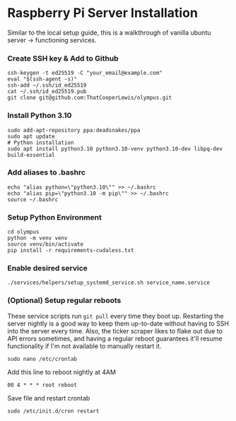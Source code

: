 # Raspberry Pi Server Installation

Similar to the local setup guide, this is a walkthrough of vanilla ubuntu server -> functioning services.

### Create SSH key & Add to Github 

    ssh-keygen -t ed25519 -C "your_email@example.com"
    eval "$(ssh-agent -s)"
    ssh-add ~/.ssh/id_ed25519
    cat ~/.ssh/id_ed25519.pub
    git clone git@github.com:ThatCooperLewis/olympus.git

### Install Python 3.10

    sudo add-apt-repository ppa:deadsnakes/ppa
    sudo apt update
    # Python installation
    sudo apt install python3.10 python3.10-venv python3.10-dev libpq-dev build-essential

### Add aliases to .bashrc

    echo "alias python=\"python3.10\"" >> ~/.bashrc
    echo "alias pip=\"python3.10 -m pip\"" >> ~/.bashrc
    source ~/.bashrc

### Setup Python Environment

    cd olympus
    python -m venv venv
    source venv/bin/activate
    pip install -r requirements-cudaless.txt

### Enable desired service

    ./services/helpers/setup_systemd_service.sh service_name.service

### (Optional) Setup regular reboots

These service scripts run `git pull` every time they boot up. Restarting the server nightly is a good way to keep them up-to-date without having to SSH into the server every time. Also, the ticker scraper likes to flake out due to API errors sometimes, and having a regular reboot guarantees it'll resume functionality if I'm not available to manually restart it.

    sudo nano /etc/crontab

Add this line to reboot nightly at 4AM
    
    00 4 * * * root reboot

Save file and restart crontab

    sudo /etc/init.d/cron restart
